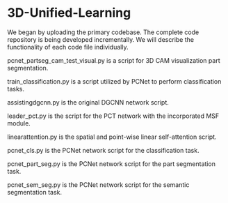# 3D-Unified-Learning

We began by uploading the primary codebase. The complete code repository is being developed incrementally. We will describe the functionality of each code file individually.

pcnet_partseg_cam_test_visual.py is a script for 3D CAM visualization part segmentation.

train_classification.py is a script utilized by PCNet to perform classification tasks.

assistingdgcnn.py is the original DGCNN network script.

leader_pct.py is the script for the PCT network with the incorporated MSF module.

linearattention.py is the spatial and point-wise linear self-attention script.

pcnet_cls.py is the PCNet network script for the classification task.

pcnet_part_seg.py is the PCNet network script for the part segmentation task.

pcnet_sem_seg.py is the PCNet network script for the semantic segmentation task.
